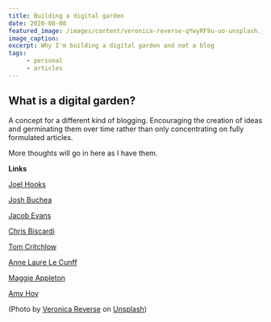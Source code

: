 ```yaml
---
title: Building a digital garden
date: 2020-08-08
featured_image: /images/content/veronica-reverse-qYwyRF9u-uo-unsplash.jpg
image_caption: 
excerpt: Why I'm building a digital garden and not a blog
tags: 
     - personal
     - articles
---
```

## What is a digital garden?

A concept for a different kind of blogging. Encouraging the creation of ideas and germinating them over time rather than only concentrating on 
fully formulated articles.

More thoughts will go in here as I have them.

**Links**

[Joel Hooks](https://joelhooks.com/digital-garden)

[Josh Buchea](https://joshbuchea.com/whats-a-digital-garden/)

[Jacob Evans](https://dev.to/jacobmgevans/digital-garden-417c)

[Chris Biscardi](https://www.christopherbiscardi.com/what-is-a-digital-garden)

[Tom Critchlow](https://tomcritchlow.com/2019/02/17/building-digital-garden/)

[Anne Laure Le Cunff](https://nesslabs.com/mind-garden)

[Maggie Appleton](https://github.com/MaggieAppleton/digital-gardeners)

[Amy Hoy](https://stackingthebricks.com/how-blogs-broke-the-web/)


(<span>Photo by <a href="https://unsplash.com/@vereverse?utm_source=unsplash&amp;utm_medium=referral&amp;utm_content=creditCopyText">Veronica Reverse</a> on <a href="https://unsplash.com/s/photos/garden?utm_source=unsplash&amp;utm_medium=referral&amp;utm_content=creditCopyText">Unsplash</a></span>)